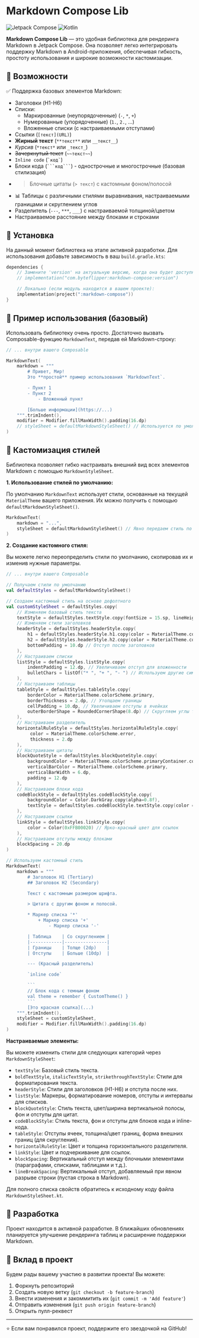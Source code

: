# Markdown Compose Lib

![Jetpack Compose](https://img.shields.io/badge/Jetpack%20Compose-%2300C853.svg?style=for-the-badge&logo=jetpackcompose&logoColor=white)
![Kotlin](https://img.shields.io/badge/Kotlin-%230095D5.svg?style=for-the-badge&logo=kotlin&logoColor=white)

**Markdown Compose Lib** — это удобная библиотека для рендеринга Markdown в Jetpack Compose. Она позволяет легко интегрировать поддержку Markdown в Android-приложения, обеспечивая гибкость, простоту использования и широкие возможности кастомизации.

## 📌 Возможности

✅ Поддержка базовых элементов Markdown:
- Заголовки (H1-H6)
- Списки:
    - Маркированные (неупорядоченные) (`-`, `*`, `+`)
    - Нумерованные (упорядоченные) (`1.`, `2.`, ...)
    - Вложенные списки (с настраиваемыми отступами)
- Ссылки (`[текст](URL)`)
- **Жирный текст** (`**текст**` или `__текст__`)
- *Курсив* (`*текст*` или `_текст_`)
- ~~Зачеркнутый текст~~ (`~~текст~~`)
- `Inline code` (`` `код` ``)
- Блоки кода (`` ```код``` ``) - однострочные и многострочные (базовая стилизация)
- > Блочные цитаты (`> текст`) с кастомным фоном/полосой
- 📊 Таблицы с различными стилями выравнивания, настраиваемыми границами и скруглением углов
- Разделитель (`---`, `***`, `___`) с настраиваемой толщиной/цветом
- Настраиваемое расстояние между блоками и строками

## 🚀 Установка

На данный момент библиотека на этапе активной разработки. Для использования добавьте зависимость в ваш `build.gradle.kts`:

```kotlin
dependencies {
    // Замените 'version' на актуальную версию, когда она будет доступна
    // implementation("com.byteflipper:markdown-compose:version")

    // Локально (если модуль находится в вашем проекте):
    implementation(project(":markdown-compose"))
}
```

## 📖 Пример использования (базовый)

Использовать библиотеку очень просто. Достаточно вызвать Composable-функцию `MarkdownText`, передав ей Markdown-строку:

```kotlin
// ... внутри вашего Composable

MarkdownText(
    markdown = """
        # Привет, Мир!
        Это **простой** пример использования `MarkdownText`.

        - Пункт 1
        - Пункт 2
            - Вложенный пункт

        [Больше информации](https://...)
    """.trimIndent(),
    modifier = Modifier.fillMaxWidth().padding(16.dp)
    // styleSheet = defaultMarkdownStyleSheet() // Используется по умолчанию
)
```

## 🎨 Кастомизация стилей

Библиотека позволяет гибко настраивать внешний вид всех элементов Markdown с помощью `MarkdownStyleSheet`.

**1. Использование стилей по умолчанию:**

По умолчанию `MarkdownText` использует стили, основанные на текущей `MaterialTheme` вашего приложения. Их можно получить с помощью `defaultMarkdownStyleSheet()`.

```kotlin
MarkdownText(
    markdown = "...",
    styleSheet = defaultMarkdownStyleSheet() // Явно передаем стиль по умолчанию
)
```

**2. Создание кастомного стиля:**

Вы можете легко переопределить стили по умолчанию, скопировав их и изменив нужные параметры.

```kotlin
// ... внутри вашего Composable

// Получаем стили по умолчанию
val defaultStyles = defaultMarkdownStyleSheet()

// Создаем кастомный стиль на основе дефолтного
val customStyleSheet = defaultStyles.copy(
    // Изменяем базовый стиль текста
    textStyle = defaultStyles.textStyle.copy(fontSize = 15.sp, lineHeight = 22.sp),
    // Изменяем стили заголовков
    headerStyle = defaultStyles.headerStyle.copy(
        h1 = defaultStyles.headerStyle.h1.copy(color = MaterialTheme.colorScheme.tertiary),
        h2 = defaultStyles.headerStyle.h2.copy(color = MaterialTheme.colorScheme.secondary, fontSize = 26.sp),
        bottomPadding = 10.dp // Отступ после заголовков
    ),
    // Настраиваем списки
    listStyle = defaultStyles.listStyle.copy(
        indentPadding = 12.dp, // Увеличиваем отступ для вложенности
        bulletChars = listOf("* ", "+ ", "- ") // Используем другие символы маркеров
    ),
    // Настраиваем таблицы
    tableStyle = defaultStyles.tableStyle.copy(
        borderColor = MaterialTheme.colorScheme.primary,
        borderThickness = 2.dp, // Утолщаем границы
        cellPadding = 10.dp, // Увеличиваем отступы в ячейках
        outerBorderShape = RoundedCornerShape(8.dp) // Скругляем углы таблицы!
    ),
    // Настраиваем разделитель
    horizontalRuleStyle = defaultStyles.horizontalRuleStyle.copy(
         color = MaterialTheme.colorScheme.error,
         thickness = 2.dp
    ),
    // Настраиваем цитаты
    blockQuoteStyle = defaultStyles.blockQuoteStyle.copy(
        backgroundColor = MaterialTheme.colorScheme.primaryContainer.copy(alpha = 0.5f),
        verticalBarColor = MaterialTheme.colorScheme.primary,
        verticalBarWidth = 6.dp,
        padding = 12.dp
    ),
    // Настраиваем блоки кода
    codeBlockStyle = defaultStyles.codeBlockStyle.copy(
        backgroundColor = Color.DarkGray.copy(alpha=0.8f),
        textStyle = defaultStyles.codeBlockStyle.textStyle.copy(color = Color.White)
    ),
    // Настраиваем ссылки
    linkStyle = defaultStyles.linkStyle.copy(
        color = Color(0xFFB00020) // Ярко-красный цвет для ссылок
    ),
    // Настраиваем отступы между блоками
    blockSpacing = 20.dp
)

// Используем кастомный стиль
MarkdownText(
    markdown = """
        # Заголовок H1 (Tertiary)
        ## Заголовок H2 (Secondary)

        Текст с кастомным размером шрифта.

        > Цитата с другим фоном и полосой.

        * Маркер списка '*'
            + Маркер списка '+'
                - Маркер списка '-'

        | Таблица    | Со скруглением |
        |------------|----------------|
        | Границы    | Толще (2dp)    |
        | Отступы    | Больше (10dp)  |

        --- (Красный разделитель)

        `inline code`

        ```
        // Блок кода с темным фоном
        val theme = remember { CustomTheme() }
        ```
        [Это красная ссылка](...)
    """.trimIndent(),
    styleSheet = customStyleSheet,
    modifier = Modifier.fillMaxWidth().padding(16.dp)
)

```

**Настраиваемые элементы:**

Вы можете изменить стили для следующих категорий через `MarkdownStyleSheet`:

*   `textStyle`: Базовый стиль текста.
*   `boldTextStyle`, `italicTextStyle`, `strikethroughTextStyle`: Стили для форматирования текста.
*   `headerStyle`: Стили для заголовков (H1-H6) и отступа после них.
*   `listStyle`: Маркеры, форматирование номеров, отступы и интервалы для списков.
*   `blockQuoteStyle`: Стиль текста, цвет/ширина вертикальной полосы, фон и отступы для цитат.
*   `codeBlockStyle`: Стиль текста, фон и отступы для блоков кода и inline-кода.
*   `tableStyle`: Отступы ячеек, толщина/цвет границ, форма внешних границ (для скругления).
*   `horizontalRuleStyle`: Цвет и толщина горизонтального разделителя.
*   `linkStyle`: Цвет и подчеркивание для ссылок.
*   `blockSpacing`: Вертикальный отступ между блочными элементами (параграфами, списками, таблицами и т.д.).
*   `lineBreakSpacing`: Вертикальный отступ, добавляемый при явном разрыве строки (пустая строка в Markdown).

Для полного списка свойств обратитесь к исходному коду файла `MarkdownStyleSheet.kt`.

## 🔧 Разработка

Проект находится в активной разработке. В ближайших обновлениях планируется улучшение рендеринга таблиц и расширение поддержки Markdown.

## 🤝 Вклад в проект

Будем рады вашему участию в развитии проекта! Вы можете:

1.  Форкнуть репозиторий
2.  Создать новую ветку (`git checkout -b feature-branch`)
3.  Внести изменения и закоммитить их (`git commit -m 'Add feature'`)
4.  Отправить изменения (`git push origin feature-branch`)
5.  Открыть пулл-реквест

---

⭐ Если вам понравился проект, поддержите его звездочкой на GitHub!
